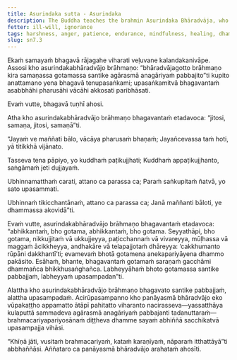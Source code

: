 ```yaml
---
title: Asurindaka sutta - Asurindaka
description: The Buddha teaches the brahmin Asurindaka Bhāradvāja, who had approached him with harsh words, how to respond to anger and how to win a hard battle.
fetter: ill-will, ignorance
tags: harshness, anger, patience, endurance, mindfulness, healing, dhamma, sn, sn1-11, sn7
slug: sn7.3
---
```


Ekaṁ samayaṁ bhagavā rājagahe viharati veḷuvane kalandakanivāpe. Assosi kho asurindakabhāradvājo brāhmaṇo: “bhāradvājagotto brāhmaṇo kira samaṇassa gotamassa santike agārasmā anagāriyaṁ pabbajito”ti kupito anattamano yena bhagavā tenupasaṅkami; upasaṅkamitvā bhagavantaṁ asabbhāhi pharusāhi vācāhi akkosati paribhāsati.

Evaṁ vutte, bhagavā tuṇhī ahosi.

Atha kho asurindakabhāradvājo brāhmaṇo bhagavantaṁ etadavoca: “jitosi, samaṇa, jitosi, samaṇā”ti.

“Jayaṁ ve maññati bālo,
vācāya pharusaṁ bhaṇaṁ;
Jayañcevassa taṁ hoti,
yā titikkhā vijānato.

Tasseva tena pāpiyo,
yo kuddhaṁ paṭikujjhati;
Kuddhaṁ appaṭikujjhanto,
saṅgāmaṁ jeti dujjayaṁ.

Ubhinnamatthaṁ carati,
attano ca parassa ca;
Paraṁ saṅkupitaṁ ñatvā,
yo sato upasammati.

Ubhinnaṁ tikicchantānaṁ,
attano ca parassa ca;
Janā maññanti bāloti,
ye dhammassa akovidā”ti.

Evaṁ vutte, asurindakabhāradvājo brāhmaṇo bhagavantaṁ etadavoca: “abhikkantaṁ, bho gotama, abhikkantaṁ, bho gotama. Seyyathāpi, bho gotama, nikkujjitaṁ vā ukkujjeyya, paṭicchannaṁ vā vivareyya, mūḷhassa vā maggaṁ ācikkheyya, andhakāre vā telapajjotaṁ dhāreyya: ‘cakkhumanto rūpāni dakkhantī’ti; evamevaṁ bhotā gotamena anekapariyāyena dhammo pakāsito. Esāhaṁ, bhante, bhagavantaṁ gotamaṁ saraṇaṁ gacchāmi dhammañca bhikkhusaṅghañca. Labheyyāhaṁ bhoto gotamassa santike pabbajjaṁ, labheyyaṁ upasampadan”ti.

Alattha kho asurindakabhāradvājo brāhmaṇo bhagavato santike pabbajjaṁ, alattha upasampadaṁ. Acirūpasampanno kho panāyasmā bhāradvājo eko vūpakaṭṭho appamatto ātāpī pahitatto viharanto nacirasseva—yassatthāya kulaputtā sammadeva agārasmā anagāriyaṁ pabbajanti tadanuttaraṁ—brahmacariyapariyosānaṁ diṭṭheva dhamme sayaṁ abhiññā sacchikatvā upasampajja vihāsi.

“Khīṇā jāti, vusitaṁ brahmacariyaṁ, kataṁ karaṇīyaṁ, nāparaṁ itthattāyā”ti abbhaññāsi. Aññataro ca panāyasmā bhāradvājo arahataṁ ahosīti.
